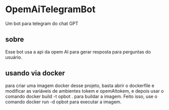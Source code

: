 # OpemAiTelegramBot
Um bot para telegram do chat GPT
## sobre
Esse bot usa a api da opem AI para gerar resposta para perguntas do usuário.
## usando via docker
para criar uma imagem docker desse projeto, basta abrir o dockerfile e modificar as variáveis de ambientes tokem e opemAItokem, e depois usar o comando docker build -t opbot . para buildar a imagem.
Feito isso, use o comando docker run -d opbot  para executar a imagem.
